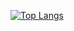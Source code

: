 [![Top Langs](https://github-readme-stats.vercel.app/api/top-langs/?username=AfterNath&theme=dark)](https://github.com/anuraghazra/github-readme-stats)

